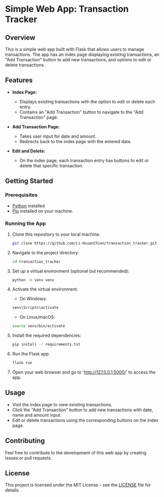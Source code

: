 # Simple Web App: Transaction Tracker

## Overview

This is a simple web app built with Flask that allows users to manage transactions. The app has an index page displaying existing transactions, an "Add Transaction" button to add new transactions, and options to edit or delete transactions.

## Features

- **Index Page:**
  - Displays existing transactions with the option to edit or delete each entry.
  - Contains an "Add Transaction" button to navigate to the "Add Transaction" page.

- **Add Transaction Page:**
  - Takes user input for date and amount.
  - Redirects back to the index page with the entered data.

- **Edit and Delete:**
  - On the index page, each transaction entry has buttons to edit or delete that specific transaction.

## Getting Started

### Prerequisites

- [Python](https://www.python.org/) installed
- [Pip](https://pip.pypa.io/en/stable/) installed on your machine.

### Running the App

1. Clone this repository to your local machine:

    ```bash
    git clone https://github.com/Li-HsuanChien/transaction_tracker.git
    ```

2. Navigate to the project directory:

    ```bash
    cd transaction_tracker
    ```

3. Set up a virtual environment (optional but recommended):

    ```bash
    python -m venv venv
    ```

4. Activate the virtual environment:

    - On Windows:

    ```bash
    venv\Scripts\activate
    ```

    - On Linux/macOS:

    ```bash 
    source venv/bin/activate
    ```

5. Install the required dependencies:

    ```bash
    pip install -r requirements.txt
    ```

6. Run the Flask app:

    ```bash
    flask run
    ```

7. Open your web browser and go to 'http://127.0.0.1:5000/' to access the app.

## Usage

- Visit the index page to view existing transactions.
- Click the "Add Transaction" button to add new transactions with date, name and amount input.
- Edit or delete transactions using the corresponding buttons on the index page.

## Contributing

Feel free to contribute to the development of this web app by creating issues or pull requests.

## License

This project is licensed under the MIT License - see the [LICENSE](LICENSE) file for details.

